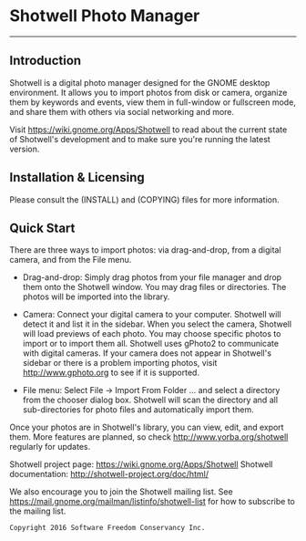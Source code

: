 # Shotwell Photo Manager
----------------------
    
## Introduction
Shotwell is a digital photo manager designed for the GNOME desktop
environment.  It allows you to import photos from disk or camera,
organize them by keywords and events, view them in full-window or fullscreen
mode, and share them with others via social networking and more.

Visit https://wiki.gnome.org/Apps/Shotwell to read about the current state of
Shotwell's development and to make sure you're running the latest version.

## Installation & Licensing
Please consult the (INSTALL) and (COPYING) files for more information.
    
## Quick Start
    
There are three ways to import photos: via drag-and-drop, from a digital
camera, and from the File menu.
    
* Drag-and-drop: Simply drag photos from your file manager and drop them
onto the Shotwell window.  You may drag files or directories.  The photos
will be imported into the library.
    
* Camera: Connect your digital camera to your computer.  Shotwell will 
detect it and list it in the sidebar.  When you select the camera, Shotwell 
will load previews of each photo.  You may choose specific photos to 
import or to import them all. 
Shotwell uses gPhoto2 to communicate with digital cameras.  If your camera 
does not appear in Shotwell's sidebar or there is a problem importing
photos, visit http://www.gphoto.org to see if it is supported.
    
* File menu: Select File -> Import From Folder ... and select a directory
from the chooser dialog box.  Shotwell will scan the directory and all
sub-directories for photo files and automatically import them.
    
Once your photos are in Shotwell's library, you can view, edit, and export
them.  More features are planned, so check http://www.yorba.org/shotwell
regularly for updates.

    
Shotwell project page:      https://wiki.gnome.org/Apps/Shotwell
Shotwell documentation:     http://shotwell-project.org/doc/html/
    
We also encourage you to join the Shotwell mailing list. See
https://mail.gnome.org/mailman/listinfo/shotwell-list for how to subscribe
to the mailing list.

    Copyright 2016 Software Freedom Conservancy Inc.


